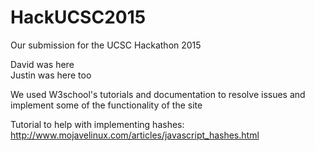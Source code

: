 # HackUCSC2015
Our submission for the UCSC Hackathon 2015

David was here <br/>
Justin was here too

We used W3school's tutorials and documentation to resolve issues
and implement some of the functionality of the site

Tutorial to help with implementing hashes:
http://www.mojavelinux.com/articles/javascript_hashes.html